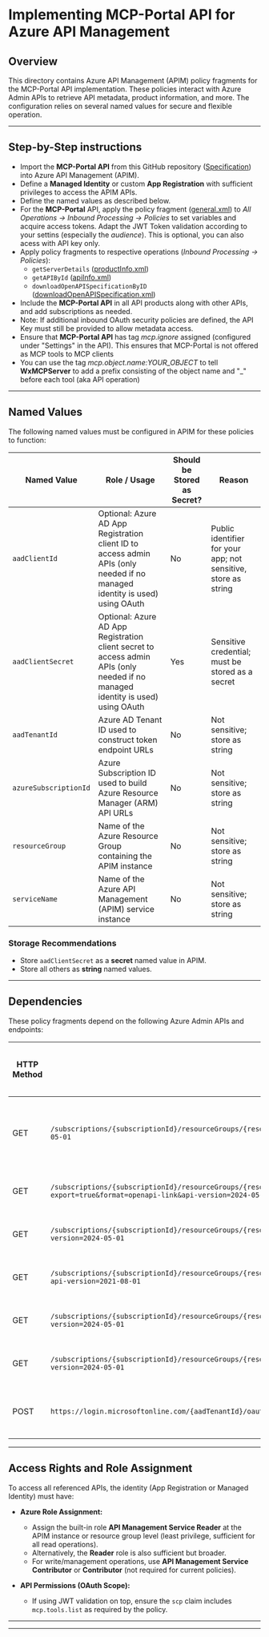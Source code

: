 # Implementing MCP-Portal API for Azure API Management

## Overview
This directory contains Azure API Management (APIM) policy fragments for the MCP-Portal API implementation. These policies interact with Azure Admin APIs to retrieve API metadata, product information, and more. The configuration relies on several named values for secure and flexible operation.

---
## Step-by-Step instructions

- Import the **MCP-Portal API** from this GitHub repository ([Specification](../../MCP-Portal-Client-1-0.yml)) into Azure API Management (APIM).
- Define a **Managed Identity** or custom **App Registration** with sufficient privileges to access the APIM APIs.
- Define the named values as described below.
- For the **MCP-Portal** API, apply the policy fragment ([general.xml](./policyFragments/general.xml)) to *All Operations -> Inbound Processing -> Policies* to set variables and acquire access tokens.
Adapt the JWT Token validation according to your settins (especially the *audience*). This is optional, you can also acess with API key only.
- Apply policy fragments to respective operations (*Inbound Processing -> Policies*):
    - `getServerDetails` ([productInfo.xml](./policyFragments/productInfo.xml))
    - `getAPIById` ([apiInfo.xml](./policyFragments/apiInfo.xml))
    - `downloadOpenAPISpecificationByID` ([downloadOpenAPISpecification.xml](./policyFragments/downloadOpenAPISpecification.xml))
- Include the **MCP-Portal API** in all API products along with other APIs, and add subscriptions as needed.
- Note: If additional inbound OAuth security policies are defined, the API Key must still be provided to allow metadata access.
- Ensure that **MCP-Portal API** has tag *mcp.ignore* assigned (configured under "Settings" in the API). This ensures that MCP-Portal is not offered as MCP tools to MCP clients
- You can use the tag *mcp.object.name:YOUR_OBJECT* to tell **WxMCPServer** to add a prefix consisting of the object name and "_" before each tool (aka API operation)

---
## Named Values

The following named values must be configured in APIM for these policies to function:

| Named Value           | Role / Usage                                                                                  | Should be Stored as Secret? | Reason                                                                                   |
|-----------------------|----------------------------------------------------------------------------------------------|-----------------------------|------------------------------------------------------------------------------------------|
| `aadClientId`         | Optional: Azure AD App Registration client ID to access admin APIs (only needed if no managed identity is used) using OAuth           | No                          | Public identifier for your app; not sensitive, store as string                           |
| `aadClientSecret`     | Optional: Azure AD App Registration client secret to access admin APIs (only needed if no managed identity is used) using OAuth           | Yes                         | Sensitive credential; must be stored as a secret                                         |
| `aadTenantId`         | Azure AD Tenant ID used to construct token endpoint URLs                                     | No                          | Not sensitive; store as string                                                           |
| `azureSubscriptionId` | Azure Subscription ID used to build Azure Resource Manager (ARM) API URLs                                             | No                          | Not sensitive; store as string                                                           |
| `resourceGroup`       | Name of the Azure Resource Group containing the APIM instance                                | No                          | Not sensitive; store as string                                                           |
| `serviceName`         | Name of the Azure API Management (APIM) service instance                                     | No                          | Not sensitive; store as string                                                           |

### Storage Recommendations
- Store `aadClientSecret` as a **secret** named value in APIM.
- Store all others as **string** named values.
---
## Dependencies

These policy fragments depend on the following Azure Admin APIs and endpoints:

| HTTP Method | API Endpoint                                                                                                                      | Purpose/Action                   | Required Access Rights (OAuth Scope)             |
|-------------|----------------------------------------------------------------------------------------------------------------------------------|---------------------------------|-------------------------------------------------|
| GET         | `/subscriptions/{subscriptionId}/resourceGroups/{resourceGroup}/providers/Microsoft.ApiManagement/service/{serviceName}/apis/{apiId}?api-version=2024-05-01`                      | Retrieve API metadata            | Azure AD token with Azure Resource Manager (ARM) scope |
| GET         | `/subscriptions/{subscriptionId}/resourceGroups/{resourceGroup}/providers/Microsoft.ApiManagement/service/{serviceName}/apis/{apiId}?export=true&format=openapi-link&api-version=2024-05-01` | Export OpenAPI/Swagger specification | Azure AD token with ARM scope                     |
| GET         | `/subscriptions/{subscriptionId}/resourceGroups/{resourceGroup}/providers/Microsoft.ApiManagement/service/{serviceName}/apis/{apiId}/tags?api-version=2024-05-01`                | Retrieve API tags                | Azure AD token with ARM scope                     |
| GET         | `/subscriptions/{subscriptionId}/resourceGroups/{resourceGroup}/providers/Microsoft.ApiManagement/service/{serviceName}/subscriptions/{subscriptionId}?api-version=2021-08-01`   | Retrieve APIM subscription details | Azure AD token with ARM scope                  |
| GET         | `/subscriptions/{subscriptionId}/resourceGroups/{resourceGroup}/providers/Microsoft.ApiManagement/service/{serviceName}/products/{productId}?api-version=2024-05-01`              | Retrieve APIM product details    | Azure AD token with ARM scope                     |
| GET         | `/subscriptions/{subscriptionId}/resourceGroups/{resourceGroup}/providers/Microsoft.ApiManagement/service/{serviceName}/products/{productId}/apis?api-version=2024-05-01`          | List APIs assigned to a product  | Azure AD token with ARM scope                     |
| POST        | `https://login.microsoftonline.com/{aadTenantId}/oauth2/v2.0/token`                                                               | Obtain Azure AD access token via OAuth 2.0 client credentials flow  | App registration or managed identity            |



---
## Access Rights and Role Assignment

To access all referenced APIs, the identity (App Registration or Managed Identity) must have:

- **Azure Role Assignment:**
  - Assign the built-in role **API Management Service Reader** at the APIM instance or resource group level (least privilege, sufficient for all read operations).
  - Alternatively, the **Reader** role is also sufficient but broader.
  - For write/management operations, use **API Management Service Contributor** or **Contributor** (not required for current policies).

- **API Permissions (OAuth Scope):**
  - If using JWT validation on top, ensure the `scp` claim includes `mcp.tools.list` as required by the policy.

---


---


